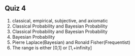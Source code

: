 ##  Quiz 4  
  
1. classical, empirical, subjective, and axiomatic  
2. Classical Probability and Bayesian Probability  
3. Classical Probability and Bayesian Probability  
4. Bayesian Probability
5. Pierre Laplace(Bayesian) and Ronald Fisher(Frequentist)
6. The range is either [0,1] or [1,+infinity]
